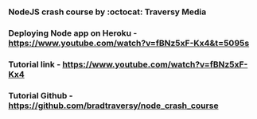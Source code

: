 ### NodeJS crash course by :octocat: Traversy Media

### Deploying Node app on Heroku - https://www.youtube.com/watch?v=fBNz5xF-Kx4&t=5095s

### Tutorial link - https://www.youtube.com/watch?v=fBNz5xF-Kx4

### Tutorial Github - https://github.com/bradtraversy/node_crash_course
